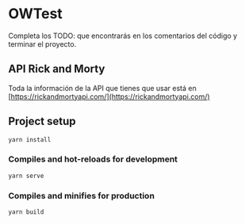 # OWTest
Completa los TODO: que encontrarás en los comentarios del código y terminar el proyecto.

## API Rick and Morty
Toda la información de la API que tienes que usar está en [https://rickandmortyapi.com/](https://rickandmortyapi.com/)

## Project setup
```
yarn install
```

### Compiles and hot-reloads for development
```
yarn serve
```

### Compiles and minifies for production
```
yarn build
```

